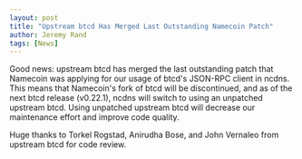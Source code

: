 ```yaml
---
layout: post
title: "Upstream btcd Has Merged Last Outstanding Namecoin Patch"
author: Jeremy Rand
tags: [News]
---
```


Good news: upstream btcd has merged the last outstanding patch that Namecoin was applying for our usage of btcd's JSON-RPC client in ncdns.  This means that Namecoin's fork of btcd will be discontinued, and as of the next btcd release (v0.22.1), ncdns will switch to using an unpatched upstream btcd.  Using unpatched upstream btcd will decrease our maintenance effort and improve code quality.

Huge thanks to Torkel Rogstad, Anirudha Bose, and John Vernaleo from upstream btcd for code review.
